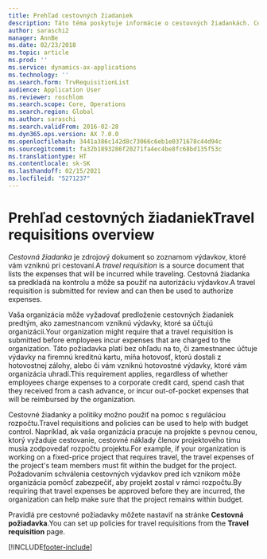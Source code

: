 ```yaml
---
title: Prehľad cestovných žiadaniek
description: Táto téma poskytuje informácie o cestovných žiadankách. Cestovná žiadanka dokladuje plánované cestovné výdavky.
author: saraschi2
manager: AnnBe
ms.date: 02/23/2018
ms.topic: article
ms.prod: ''
ms.service: dynamics-ax-applications
ms.technology: ''
ms.search.form: TrvRequisitionList
audience: Application User
ms.reviewer: roschlom
ms.search.scope: Core, Operations
ms.search.region: Global
ms.author: saraschi
ms.search.validFrom: 2016-02-28
ms.dyn365.ops.version: AX 7.0.0
ms.openlocfilehash: 3441a386c142d8c73066c6eb1e0371678c44d94c
ms.sourcegitcommit: fa32b1893286f20271fa4ec4be8fc68bd135f53c
ms.translationtype: HT
ms.contentlocale: sk-SK
ms.lasthandoff: 02/15/2021
ms.locfileid: "5271237"
---
```

# <a name="travel-requisitions-overview"></a><span data-ttu-id="5f995-104">Prehľad cestovných žiadaniek</span><span class="sxs-lookup"><span data-stu-id="5f995-104">Travel requisitions overview</span></span>

<span data-ttu-id="5f995-105">*Cestovná žiadanka* je zdrojový dokument so zoznamom výdavkov, ktoré vám vzniknú pri cestovaní.</span><span class="sxs-lookup"><span data-stu-id="5f995-105">A *travel requisition* is a source document that lists the expenses that will be incurred while traveling.</span></span> <span data-ttu-id="5f995-106">Cestovná žiadanka sa predkladá na kontrolu a môže sa použiť na autorizáciu výdavkov.</span><span class="sxs-lookup"><span data-stu-id="5f995-106">A travel requisition is submitted for review and can then be used to authorize expenses.</span></span>

<span data-ttu-id="5f995-107">Vaša organizácia môže vyžadovať predloženie cestovných žiadaniek predtým, ako zamestnancom vzniknú výdavky, ktoré sa účtujú organizácii.</span><span class="sxs-lookup"><span data-stu-id="5f995-107">Your organization might require that a travel requisition is submitted before employees incur expenses that are charged to the organization.</span></span> <span data-ttu-id="5f995-108">Táto požiadavka platí bez ohľadu na to, či zamestnanec účtuje výdavky na firemnú kreditnú kartu, míňa hotovosť, ktorú dostali z hotovostnej zálohy, alebo či vám vzniknú hotovostné výdavky, ktoré vám organizácia uhradí.</span><span class="sxs-lookup"><span data-stu-id="5f995-108">This requirement applies, regardless of whether employees charge expenses to a corporate credit card, spend cash that they received from a cash advance, or incur out-of-pocket expenses that will be reimbursed by the organization.</span></span>

<span data-ttu-id="5f995-109">Cestovné žiadanky a politiky možno použiť na pomoc s reguláciou rozpočtu.</span><span class="sxs-lookup"><span data-stu-id="5f995-109">Travel requisitions and policies can be used to help with budget control.</span></span> <span data-ttu-id="5f995-110">Napríklad, ak vaša organizácia pracuje na projekte s pevnou cenou, ktorý vyžaduje cestovanie, cestovné náklady členov projektového tímu musia zodpovedať rozpočtu projektu.</span><span class="sxs-lookup"><span data-stu-id="5f995-110">For example, if your organization is working on a fixed-price project that requires travel, the travel expenses of the project's team members must fit within the budget for the project.</span></span> <span data-ttu-id="5f995-111">Požadovaním schválenia cestovných výdavkov pred ich vznikom môže organizácia pomôcť zabezpečiť, aby projekt zostal v rámci rozpočtu.</span><span class="sxs-lookup"><span data-stu-id="5f995-111">By requiring that travel expenses be approved before they are incurred, the organization can help make sure that the project remains within budget.</span></span>

<span data-ttu-id="5f995-112">Pravidlá pre cestovné požiadavky môžete nastaviť na stránke **Cestovná požiadavka**.</span><span class="sxs-lookup"><span data-stu-id="5f995-112">You can set up policies for travel requisitions from the **Travel requisition** page.</span></span>


[!INCLUDE[footer-include](../includes/footer-banner.md)]
